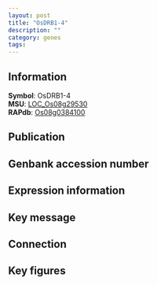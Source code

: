 ```yaml
---
layout: post
title: "OsDRB1-4"
description: ""
category: genes
tags: 
---
```


## Information
__Symbol__: OsDRB1-4  
__MSU__: [LOC_Os08g29530](http://rice.plantbiology.msu.edu/cgi-bin/ORF_infopage.cgi?orf=LOC_Os08g29530)  
__RAPdb__: [Os08g0384100](http://rapdb.dna.affrc.go.jp/viewer/gbrowse_details/irgsp1?name=Os08g0384100)  

## Publication

## Genbank accession number

## Expression information

## Key message

## Connection

## Key figures


